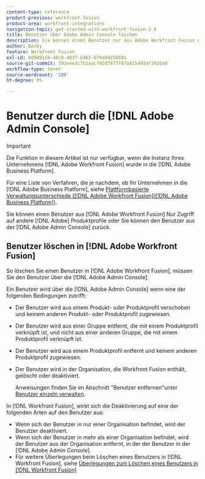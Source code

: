 ```yaml
---
content-type: reference
product-previous: workfront-fusion
product-area: workfront-integrations
navigation-topic: get-started-with-workfront-fusion-2-0
title: Benutzer über Adobe Admin Console löschen
description: Sie können einen Benutzer nur aus Adobe Workfront Fusion entfernen und Zugriff auf andere Adobe-Produktprofile erhalten. Alternativ können Sie ihn vollständig aus der Adobe Admin Console entfernen.
author: Becky
feature: Workfront Fusion
exl-id: 0d989134-46c0-4637-b465-6fbe04258b8a
source-git-commit: 392eee3c7b1aacf92d7877f07a8154924f3926a0
workflow-type: tm+mt
source-wordcount: '288'
ht-degree: 0%

---
```


# Benutzer durch die [!DNL Adobe Admin Console]

>[!IMPORTANT]
>
>Die Funktion in diesem Artikel ist nur verfügbar, wenn die Instanz Ihres Unternehmens [!DNL Adobe Workfront Fusion] wurde in die [!DNL Adobe Business Platform].
>
>Für eine Liste von Verfahren, die je nachdem, ob Ihr Unternehmen in die [!DNL Adobe Business Platform], siehe [Plattformbasierte Verwaltungsunterschiede ([!DNL Adobe Workfront Fusion]/[!DNL Adobe Business Platform])](../../workfront-fusion/fusion-in-admin-console/fusion-adobe-admin-console.md).

Sie können einen Benutzer aus [!DNL Adobe Workfront Fusion] Nur Zugriff auf andere [!DNL Adobe] Produktprofile oder Sie können den Benutzer aus der [!DNL Adobe Admin Console] zurück.

## Benutzer löschen in [!DNL Adobe Workfront Fusion]

So löschen Sie einen Benutzer in [!DNL Adobe Workfront Fusion], müssen Sie den Benutzer über die [!DNL Adobe Admin Console].

Ein Benutzer wird über die [!DNL Adobe Admin Console] wenn eine der folgenden Bedingungen zutrifft:

* Der Benutzer wird aus einem Produkt- oder Produktprofil verschoben und keinem anderen Produkt- oder Produktprofil zugewiesen.
* Der Benutzer wird aus einer Gruppe entfernt, die mit einem Produktprofil verknüpft ist, und nicht aus einer anderen Gruppe, die mit einem Produktprofil verknüpft ist.
* Der Benutzer wird aus einem Produktprofil entfernt und keinem anderen Produktprofil zugewiesen.
* Der Benutzer wird in der Organisation, die Workfront Fusion enthält, gelöscht oder deaktiviert.

  Anweisungen finden Sie im Abschnitt &quot;Benutzer entfernen&quot;unter [Benutzer einzeln verwalten](https://helpx.adobe.com/enterprise/using/manage-users-individually.html).

In [!DNL Workfront Fusion], wirkt sich die Deaktivierung auf eine der folgenden Arten auf den Benutzer aus:

* Wenn sich der Benutzer in nur einer Organisation befindet, wird der Benutzer deaktiviert.
* Wenn sich der Benutzer in mehr als einer Organisation befindet, wird der Benutzer aus der Organisation entfernt, in der der Benutzer in der [!DNL Adobe Admin Console].
* Für weitere Überlegungen beim Löschen eines Benutzers in [!DNL Workfront Fusion], siehe [Überlegungen zum Löschen eines Benutzers in [!DNL Workfront Fusion]](../../workfront-fusion/organizations/manage-fusion-users.md#consider)

